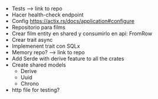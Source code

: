 
- Tests --> link to repo
- Hacer health-check endpoint 
- Config https://actix.rs/docs/application#configure
- Repositorio para films
- Crear film entity en shared y consumirlo en api: FromRow
- Crear trait async
- Implemenent trait con SQLx
- Memory repo? --> link to repo
- Add Serde with derive feature to all the crates
- Create shared models
  - Derive
  - Uuid
  - Chrono
- http file for testing?
